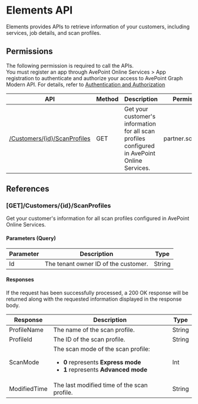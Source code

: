 # Elements API

Elements provides APIs to retrieve information of your customers, including services, job details, and scan profiles.

## Permissions  

The following permission is required to call the APIs.  
You must register an app through AvePoint Online Services > App registration to authenticate and authorize your access to AvePoint Graph Modern API. For details, refer to [Authentication and Authorization](/docs/docs/Use%20AvePoint%20Graph%20Modern%20API.md/#authentication-and-authorization)

| API |Method| Description | Permission Required |
|-----------|--------|-------|--------|
| [/Customers/{id}/ScanProfiles](#getcustomersidscanprofiles) | GET | Get your customer's information for all scan profiles configured in AvePoint Online Services. | partner.scanprofiles.read.all |  


## References

### [GET]/Customers/{id}/ScanProfiles

Get your customer's information for all scan profiles configured in AvePoint Online Services.

#### Parameters (Query)
| Parameter | Description | Type |
| --- | --- | --- |
| Id | The tenant owner ID of the customer. | String |

#### Responses

If the request has been successfully processed, a 200 OK response will be returned along with the requested information displayed in the response body.

| Response | Description | Type |
| --- | --- | --- |
| ProfileName | The name of the scan profile. | String |
| ProfileId | The ID of the scan profile. | String |
| ScanMode | The scan mode of the scan profile:<br> <ul><li> **0** represents **Express mode**</li><li> **1** represents **Advanced mode** | Int |
| ModifiedTime | The last modified time of the scan profile. | String |

